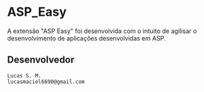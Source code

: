 # ASP_Easy
A extensão "ASP Easy" foi desenvolvida com o intuito de agilisar o desenvolvimento de aplicações desenvolvidas em ASP.
## Desenvolvedor
	Lucas S. M.
	lucasmaciel6690@gmail.com
